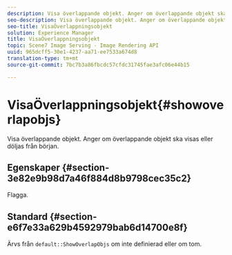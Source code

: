 ```yaml
---
description: Visa överlappande objekt. Anger om överlappande objekt ska visas eller döljas från början.
seo-description: Visa överlappande objekt. Anger om överlappande objekt ska visas eller döljas från början.
seo-title: VisaÖverlappningsobjekt
solution: Experience Manager
title: VisaÖverlappningsobjekt
topic: Scene7 Image Serving - Image Rendering API
uuid: 965dcff5-30e1-4237-aa71-ee7533a674d8
translation-type: tm+mt
source-git-commit: 7bc7b3a86fbcdc57cfdc31745fae3afc06e44b15

---
```



# VisaÖverlappningsobjekt{#showoverlapobjs}

Visa överlappande objekt. Anger om överlappande objekt ska visas eller döljas från början.

## Egenskaper {#section-3e82e9b98d7a46f884d8b9798cec35c2}

Flagga.

## Standard {#section-e6f7e33a629b4592979bab6d14700e8f}

Ärvs från `default::ShowOverlapObjs` om inte definierad eller om tom.
